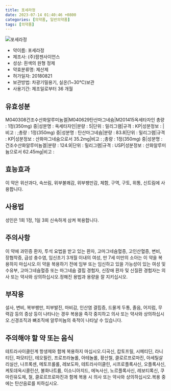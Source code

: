 ```yaml
---
title: 포세라정
date: 2023-07-14 01:40:46 +0800
categories: [의약품, 일반의약품]
tags: [의약품]
---
```

![포세라정](https://nedrug.mfds.go.kr/pbp/cmn/itemImageDownload/154117321408100022)

- 약이름: 포세라정
- 제조사: (주)팜젠사이언스
- 성상: 흰색의 원형 정제
- 약효분류명: 제산제
- 허가일자: 20180821
- 보관방법: 차광기밀용기, 실온(1~30℃)보관
- 사용기간: 제조일로부터 36 개월
## 유효성분
M040308건조수산화알루미늄겔|M040629탄산마그네슘|M201415옥세타자인
총량 : 1정(350mg) 중|성분명 : 옥세타자인|분량 : 5|단위 : 밀리그램|규격 : KP|성분정보 : |비고 : ;총량 : 1정(350mg) 중|성분명 : 탄산마그네슘|분량 : 83.8|단위 : 밀리그램|규격 : KP|성분정보 : 산화마그네슘으로서 35.2mg|비고 : ;총량 : 1정(350mg) 중|성분명 : 건조수산화알루미늄겔|분량 : 124.9|단위 : 밀리그램|규격 : USP|성분정보 : 산화알루미늄으로서 62.45mg|비고 :
## 효능효과
이 약은 위산과다, 속쓰림, 위부불쾌감, 위부팽만감, 체함, 구역, 구토, 위통, 신트림에 사용합니다.
## 사용법
성인은 1회 1정, 1일 3회 신속하게 삼켜 복용합니다.
## 주의사항
이 약에 과민증 환자, 투석 요법을 받고 있는 환자, 고마그네슘혈증, 고인산혈증, 변비, 장협착증, 급성 충수염, 임신초기 3개월 이내의 여성, 만 7세 미만의 소아는 이 약을 복용하지 마십시오.이 약을 복용하기 전에 임부 또는 임신하고 있을 가능성이 있는 여성 및 수유부, 고마그네슘혈증 또는 마그네슘 결핍 경험자, 신장애 환자 및 신질환 경험자는 의사 또는 약사와 상의하십시오.정해진 용법과 용량을 잘 지키십시오.
## 부작용
설사, 변비, 복부팽만, 피부발진, 마비감, 인산염 결핍증, 드물게 두통, 졸음, 어지럼, 무력감 등의 증상 등이 나타나는 경우 복용을 즉각 중지하고 의사 또는 약사와 상의하십시오.신경조직과 뼈조직에 알루미늄의 축적이 나타날 수 있습니다.
## 주의해야 할 약 또는 음식
테트라사이클린계 항생제와 함께 복용하지 마십시오.디곡신, 캅토프릴, 시메티딘, 라니티딘, 파모티딘, 테오필린, 프로프라놀롤, 아테놀롤, 황산철, 클로르프로마진, 아세틸살리실산, 나프록센, 메토프롤롤, 레보도파, 테트라사이클린, 시프로플록사신, 오플록사신, 케토데옥시콜린산, 불화나트륨, 이소니아지드, 에녹사신, 노르플록사신, 레보티록신, 쿠마린유도체, 철, 클로르프로마진과 함께 복용 시 의사 또는 약사와 상의하십시오.복용 중에는 탄산음료를 피하십시오.
